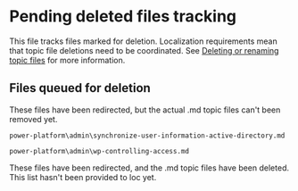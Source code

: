 # Pending deleted files tracking  

This file tracks files marked for deletion. Localization requirements mean that topic file deletions need to be coordinated. See [Deleting or renaming topic files](https://review.docs.microsoft.com/bacx/delete-rename?branch=main) for more information.

## Files queued for deletion  

These files have been redirected, but the actual .md topic files can't been removed yet.

`power-platform\admin\synchronize-user-information-active-directory.md`

`power-platform\admin\wp-controlling-access.md`

These files have been redirected, and the .md topic files have been deleted. This list hasn't been provided to loc yet.
